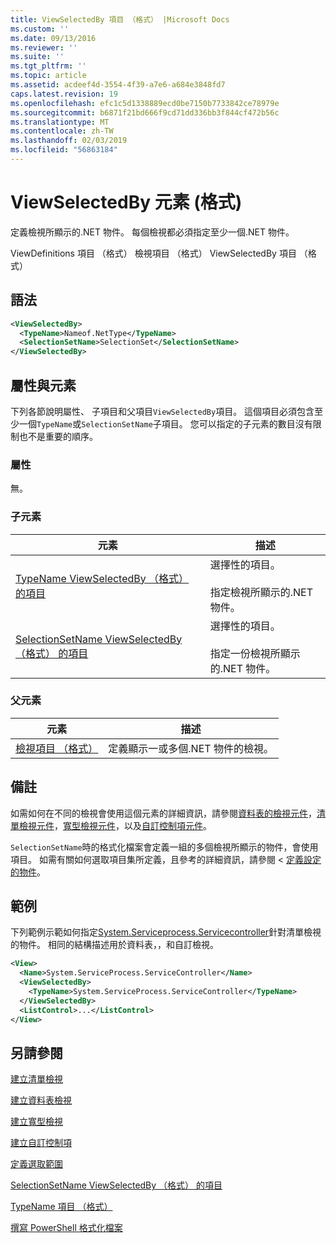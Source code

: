 ```yaml
---
title: ViewSelectedBy 項目 （格式） |Microsoft Docs
ms.custom: ''
ms.date: 09/13/2016
ms.reviewer: ''
ms.suite: ''
ms.tgt_pltfrm: ''
ms.topic: article
ms.assetid: acdeef4d-3554-4f39-a7e6-a684e3848fd7
caps.latest.revision: 19
ms.openlocfilehash: efc1c5d1338889ecd0be7150b7733842ce78979e
ms.sourcegitcommit: b6871f21bd666f9cd71dd336bb3f844cf472b56c
ms.translationtype: MT
ms.contentlocale: zh-TW
ms.lasthandoff: 02/03/2019
ms.locfileid: "56863184"
---
```

# <a name="viewselectedby-element-format"></a>ViewSelectedBy 元素 (格式)

定義檢視所顯示的.NET 物件。 每個檢視都必須指定至少一個.NET 物件。

ViewDefinitions 項目 （格式） 檢視項目 （格式） ViewSelectedBy 項目 （格式）

## <a name="syntax"></a>語法

```xml
<ViewSelectedBy>
  <TypeName>Nameof.NetType</TypeName>
  <SelectionSetName>SelectionSet</SelectionSetName>
</ViewSelectedBy>
```

## <a name="attributes-and-elements"></a>屬性與元素

下列各節說明屬性、 子項目和父項目`ViewSelectedBy`項目。 這個項目必須包含至少一個`TypeName`或`SelectionSetName`子項目。 您可以指定的子元素的數目沒有限制也不是重要的順序。

### <a name="attributes"></a>屬性

無。

### <a name="child-elements"></a>子元素

|元素|描述|
|-------------|-----------------|
|[TypeName ViewSelectedBy （格式） 的項目](./typename-element-for-viewselectedby-format.md)|選擇性的項目。<br /><br /> 指定檢視所顯示的.NET 物件。|
|[SelectionSetName ViewSelectedBy （格式） 的項目](./selectionsetname-element-for-viewselectedby-format.md)|選擇性的項目。<br /><br /> 指定一份檢視所顯示的.NET 物件。|

### <a name="parent-elements"></a>父元素

|元素|描述|
|-------------|-----------------|
|[檢視項目 （格式）](./view-element-format.md)|定義顯示一或多個.NET 物件的檢視。|

## <a name="remarks"></a>備註

如需如何在不同的檢視會使用這個元素的詳細資訊，請參閱[資料表的檢視元件](./creating-a-table-view.md)，[清單檢視元件](./creating-a-list-view.md)，[寬型檢視元件](./creating-a-wide-view.md)，以及[自訂控制項元件](./creating-custom-controls.md)。

`SelectionSetName`時的格式化檔案會定義一組的多個檢視所顯示的物件，會使用項目。 如需有關如何選取項目集所定義，且參考的詳細資訊，請參閱 <<c0> [ 定義設定的物件](./defining-selection-sets.md)。

## <a name="example"></a>範例

下列範例示範如何指定[System.Serviceprocess.Servicecontroller](/dotnet/api/System.ServiceProcess.ServiceController)針對清單檢視的物件。 相同的結構描述用於資料表，，和自訂檢視。

```xml
<View>
  <Name>System.ServiceProcess.ServiceController</Name>
  <ViewSelectedBy>
    <TypeName>System.ServiceProcess.ServiceController</TypeName>
  </ViewSelectedBy>
  <ListControl>...</ListControl>
</View>
```

## <a name="see-also"></a>另請參閱

[建立清單檢視](./creating-a-list-view.md)

[建立資料表檢視](./creating-a-table-view.md)

[建立寬型檢視](./creating-a-wide-view.md)

[建立自訂控制項](./creating-custom-controls.md)

[定義選取範圍](./defining-selection-sets.md)

[SelectionSetName ViewSelectedBy （格式） 的項目](./selectionsetname-element-for-viewselectedby-format.md)

[TypeName 項目 （格式）](./typename-element-for-viewselectedby-format.md)

[撰寫 PowerShell 格式化檔案](./writing-a-powershell-formatting-file.md)
